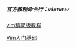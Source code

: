 ##### 官方教程命令行：**`vimtutor`**

[vim精简版教程](https://juejin.im/post/5b22722e51882574d87a86ed#heading-3)

[Vim入门基础](https://www.jianshu.com/p/bcbe916f97e1)

